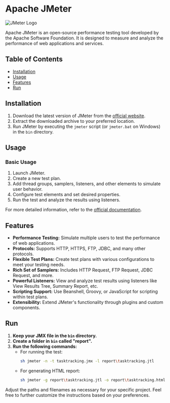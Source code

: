 # Apache JMeter

![JMeter Logo](https://jmeter.apache.org/images/jmeter.png)

Apache JMeter is an open-source performance testing tool developed by the Apache Software Foundation. It is designed to measure and analyze the performance of web applications and services.

## Table of Contents
- [Installation](#installation)
- [Usage](#usage)
- [Features](#features)
- [Run](#run)

## Installation

1. Download the latest version of JMeter from the [official website](https://jmeter.apache.org/download_jmeter.cgi).
2. Extract the downloaded archive to your preferred location.
3. Run JMeter by executing the `jmeter` script (or `jmeter.bat` on Windows) in the `bin` directory.

## Usage

### Basic Usage

1. Launch JMeter.
2. Create a new test plan.
3. Add thread groups, samplers, listeners, and other elements to simulate user behavior.
4. Configure test elements and set desired properties.
5. Run the test and analyze the results using listeners.

For more detailed information, refer to the [official documentation](https://jmeter.apache.org/usermanual/).

## Features

- **Performance Testing:** Simulate multiple users to test the performance of web applications.
- **Protocols:** Supports HTTP, HTTPS, FTP, JDBC, and many other protocols.
- **Flexible Test Plans:** Create test plans with various configurations to meet your testing needs.
- **Rich Set of Samplers:** Includes HTTP Request, FTP Request, JDBC Request, and more.
- **Powerful Listeners:** View and analyze test results using listeners like View Results Tree, Summary Report, etc.
- **Scripting Support:** Use Beanshell, Groovy, or JavaScript for scripting within test plans.
- **Extensibility:** Extend JMeter's functionality through plugins and custom components.

## Run

1. **Keep your JMX file in the `bin` directory.**
2. **Create a folder in `bin` called "report".**
3. **Run the following commands:**
    - For running the test:
        ```bash
        sh jmeter -n -t tasktracking.jmx -l report\tasktracking.jtl
        ```
    - For generating HTML report:
        ```bash
        sh jmeter -g report\tasktracking.jtl -o report\tasktracking.html
        ```

Adjust the paths and filenames as necessary for your specific project. Feel free to further customize the instructions based on your preferences.
